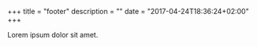 +++
title = "footer"
description = ""
date = "2017-04-24T18:36:24+02:00"
+++

Lorem ipsum dolor sit amet.